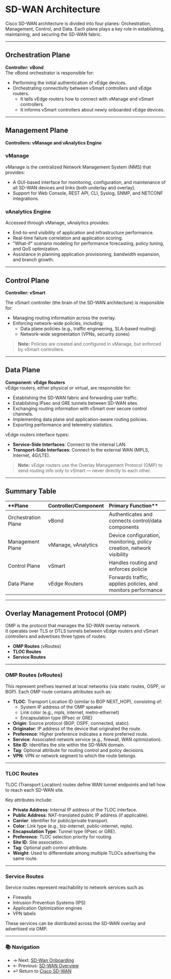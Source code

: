 # SD-WAN Architecture

Cisco SD-WAN architecture is divided into four planes: Orchestration, Management, Control, and Data. Each plane plays a key role in establishing, maintaining, and securing the SD-WAN fabric.

<!-- TIP: Insert a Cisco official architecture diagram image here to help visualize the relationships among vBond, vSmart, vManage, and vEdge. -->

---

## Orchestration Plane

**Controller: vBond**  
The vBond orchestrator is responsible for:

- Performing the initial authentication of vEdge devices.
- Orchestrating connectivity between vSmart controllers and vEdge routers.
  - It tells vEdge routers how to connect with vManage and vSmart controllers.
  - It informs vSmart controllers about newly onboarded vEdge devices.

---

## Management Plane

**Controllers: vManage and vAnalytics Engine**

### vManage
vManage is the centralized Network Management System (NMS) that provides:

- A GUI-based interface for monitoring, configuration, and maintenance of all SD-WAN devices and links (both underlay and overlay).
- Support for Web Console, REST API, CLI, Syslog, SNMP, and NETCONF integrations.

### vAnalytics Engine
Accessed through vManage, vAnalytics provides:

- End-to-end visibility of application and infrastructure performance.
- Real-time failure correlation and application scoring.
- "What-if" scenario modeling for performance forecasting, policy tuning, and QoS optimization.
- Assistance in planning application provisioning, bandwidth expansion, and branch growth.

---

## Control Plane

**Controller: vSmart**

The vSmart controller (the brain of the SD-WAN architecture) is responsible for:

- Managing routing information across the overlay.
- Enforcing network-wide policies, including:
  - Data plane policies (e.g., traffic engineering, SLA-based routing)
  - Network-wide segmentation (VPNs, security zones)

> **Note:** Policies are created and configured in vManage, but enforced by vSmart controllers.

---

## Data Plane

**Component: vEdge Routers**  
vEdge routers, either physical or virtual, are responsible for:

- Establishing the SD-WAN fabric and forwarding user traffic.
- Establishing IPsec and GRE tunnels between SD-WAN sites.
- Exchanging routing information with vSmart over secure control channels.
- Implementing data plane and application-aware routing policies.
- Exporting performance and telemetry statistics.

vEdge routers interface types:

- **Service-Side Interfaces**: Connect to the internal LAN.
- **Transport-Side Interfaces**: Connect to the external WAN (MPLS, Internet, 4G/LTE).

> **Note:** vEdge routers use the Overlay Management Protocol (OMP) to send routing info only to vSmart — never directly to each other.

---

## Summary Table

| **Plane               | **Controller/Component** | **Primary** Function**                                                        |
| :------------------ | :------------------- | :---------------------------------------------------------------------- |
| Orchestration Plane | vBond                | Authenticates and connects control/data components |
| Management Plane    | vManage, vAnalytics  | Device configuration, monitoring, policy creation, network visibility   |
| Control Plane       | vSmart               | Handles routing and enforces policie                   |
| Data Plane          | vEdge Routers        | Forwards traffic, applies policies, and monitors performance   |

---

## Overlay Management Protocol (OMP)

OMP is the protocol that manages the SD-WAN overlay network.  
It operates over TLS or DTLS tunnels between vEdge routers and vSmart controllers and advertises three types of routes:

- **OMP Routes** (vRoutes)
- **TLOC Routes**
- **Service Routes**

---

### OMP Routes (vRoutes)

This represent prefixes learned at local networks (via static routes, OSPF, or BGP). 
Each OMP route contains attributes such as:

- **TLOC**: Transport Location ID (similar to BGP NEXT_HOP), consisting of:
  - System IP address of the OMP speaker
  - Link color (e.g., mpls, internet, metro-ethernet)
  - Encapsulation type (IPsec or GRE)
- **Origin**: Source protocol (BGP, OSPF, connected, static).
- **Originator**: IP address of the device that originated the route.
- **Preference**: Higher preference indicates a more preferred route.
- **Service**: Associated network service (e.g., firewall, WAN optimization).
- **Site ID**: Identifies the site within the SD-WAN domain.
- **Tag**: Optional attribute for routing control and policy decisions.
- **VPN**: VPN or network segment to which the route belongs.

---

### TLOC Routes

TLOC (Transport Location) routes define WAN tunnel endpoints and tell how to reach each SD-WAN site.

Key attributes include:

- **Private Address**: Internal IP address of the TLOC interface.
- **Public Address**: NAT-translated public IP address (if applicable).
- **Carrier**: Identifier for public/private transport.
- **Color**: Link type (e.g., biz-internet, public-internet, mpls).
- **Encapsulation Type**: Tunnel type (IPsec or GRE).
- **Preference**: TLOC selection priority for routing.
- **Site ID**: Site association.
- **Tag**: Optional path control attribute.
- **Weight**: Used to differentiate among multiple TLOCs advertising the same route.

---

### Service Routes

Service routes represent reachability to network services such as:

- Firewalls
- Intrusion Prevention Systems (IPS)
- Application Optimization engines
- VPN labels

These services can be distributed across the SD-WAN overlay and advertised via OMP.

---

### 📚 Navigation
- → Next: [SD-Wan Onboarding](./sd-wan-onboarding.md)  
- ← Previous: [SD-WAN Overview](./sd-wan-overview.md)  
- ↩ Return to [Cisco SD-WAN](./README.md)
